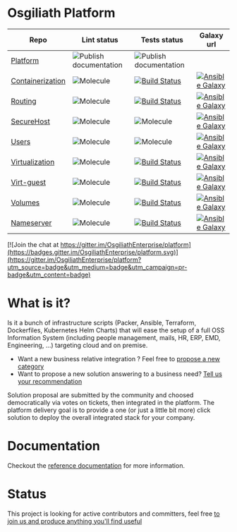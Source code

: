 Osgiliath Platform
 =========
| Repo | Lint status | Tests status | Galaxy url |
|-----------|-------------|--------------|------------|
| [Platform](https://github.com/OsgiliathEnterprise/platform)|![Publish documentation](https://github.com/OsgiliathEnterprise/platform/workflows/Publish%20documentation/badge.svg)|![Publish documentation](https://github.com/OsgiliathEnterprise/platform/workflows/Publish%20documentation/badge.svg)||
| [Containerization](https://github.com/OsgiliathEnterprise/ansible-containerization)|![Molecule](https://github.com/OsgiliathEnterprise/ansible-containerization/workflows/Molecule/badge.svg)|[![Build Status](https://travis-ci.org/OsgiliathEnterprise/ansible-containerization.svg?branch=master)](https://travis-ci.org/OsgiliathEnterprise/ansible-containerization)|[![Ansible Galaxy](https://img.shields.io/badge/galaxy-tcharl.ansible_containerization-660198.svg?style=flat)](https://galaxy.ansible.com/tcharl/ansible_containerization)|
| [Routing](https://github.com/OsgiliathEnterprise/ansible-routing)|![Molecule](https://github.com/OsgiliathEnterprise/ansible-routing/workflows/Molecule/badge.svg)|[![Build Status](https://travis-ci.org/OsgiliathEnterprise/ansible-routing.svg?branch=master)](https://travis-ci.org/OsgiliathEnterprise/ansible-routing)|[![Ansible Galaxy](https://img.shields.io/badge/galaxy-tcharl.ansible_routing-660198.svg?style=flat)](https://galaxy.ansible.com/tcharl/ansible_routing)|
| [SecureHost](https://github.com/OsgiliathEnterprise/ansible-securehost)|![Molecule](https://github.com/OsgiliathEnterprise/ansible-securehost/workflows/Molecule/badge.svg)|![Molecule](https://github.com/OsgiliathEnterprise/ansible-securehost/workflows/Molecule/badge.svg)|[![Ansible Galaxy](https://img.shields.io/badge/galaxy-tcharl.ansible_securehost-660198.svg?style=flat)](https://galaxy.ansible.com/tcharl/ansible_securehost)|
| [Users](https://github.com/OsgiliathEnterprise/ansible-users)|![Molecule](https://github.com/OsgiliathEnterprise/ansible-users/workflows/Molecule/badge.svg)|![Molecule](https://github.com/OsgiliathEnterprise/ansible-users/workflows/Molecule/badge.svg)|[![Ansible Galaxy](https://img.shields.io/badge/galaxy-tcharl.ansible_users-660198.svg?style=flat)](https://galaxy.ansible.com/tcharl/ansible_users)|
| [Virtualization](https://github.com/OsgiliathEnterprise/ansible-virtualization)|![Molecule](https://github.com/OsgiliathEnterprise/ansible-virtualization/workflows/Molecule/badge.svg)|[![Build Status](https://travis-ci.org/OsgiliathEnterprise/ansible-virtualization.svg?branch=master)](https://travis-ci.org/OsgiliathEnterprise/ansible-virtualization)|[![Ansible Galaxy](https://img.shields.io/badge/galaxy-tcharl.ansible_virtualization-660198.svg?style=flat)](https://galaxy.ansible.com/tcharl/ansible_virtualization)|
| [Virt-guest](https://github.com/OsgiliathEnterprise/ansible-virtualization-guest)|![Molecule](https://github.com/OsgiliathEnterprise/ansible-virtualization-guest/workflows/Molecule/badge.svg)|[![Build Status](https://travis-ci.org/OsgiliathEnterprise/ansible-virtualization-guest.svg?branch=master)](https://travis-ci.org/OsgiliathEnterprise/ansible-virtualization-guest)|[![Ansible Galaxy](https://img.shields.io/badge/galaxy-tcharl.ansible_virtualization_guest-660198.svg?style=flat)](https://galaxy.ansible.com/tcharl/ansible_virtualization_guest)|
| [Volumes](https://github.com/OsgiliathEnterprise/ansible-volumes)|![Molecule](https://github.com/OsgiliathEnterprise/ansible-volumes/workflows/Molecule/badge.svg)|[![Build Status](https://travis-ci.org/OsgiliathEnterprise/ansible-volumes.svg?branch=master)](https://travis-ci.org/OsgiliathEnterprise/ansible-volumes)|[![Ansible Galaxy](https://img.shields.io/badge/galaxy-tcharl.ansible_volumes-660198.svg?style=flat)](https://galaxy.ansible.com/tcharl/ansible_volumes)|
| [Nameserver](https://github.com/OsgiliathEnterprise/ansible-nameserver)|![Molecule](https://github.com/OsgiliathEnterprise/ansible-nameserver/workflows/Molecule/badge.svg)|[![Build Status](https://travis-ci.org/OsgiliathEnterprise/ansible-nameserver.svg?branch=master)](https://travis-ci.org/OsgiliathEnterprise/ansible-nameserver)|[![Ansible Galaxy](https://img.shields.io/badge/galaxy-tcharl.ansible_nameserver-660198.svg?style=flat)](https://galaxy.ansible.com/tcharl/ansible_nameserver)|

[![Join the chat at https://gitter.im/OsgiliathEnterprise/platform](https://badges.gitter.im/OsgiliathEnterprise/platform.svg)](https://gitter.im/OsgiliathEnterprise/platform?utm_source=badge&utm_medium=badge&utm_campaign=pr-badge&utm_content=badge)

 # What is it?
 
 Is it a bunch of infrastructure scripts (Packer, Ansible, Terraform, Dockerfiles, Kubernetes Helm Charts) that will ease the setup of a full OSS Information System (including people management, mails, HR, ERP, EMD, Engineering, ...) targeting cloud and on premise.
 
 * Want a new business relative integration ? Feel free to [propose a new category](https://github.com/OsgiliathEnterprise/platform/issues/new?labels=Status%3A+Untriaged&template=CATEGORY_TEMPLATE.md)
 * Want to propose a new solution answering to a business need? [Tell us your recommendation](https://github.com/OsgiliathEnterprise/platform/issues/new?labels=Status%3A+Untriaged&template=SOLUTION_TEMPLATE.md)
 
 Solution proposal are submitted by the community and choosed democratically via votes on tickets, then integrated in the platform.
 The platform delivery goal is to provide a one (or just a little bit more) click solution to deploy the overall integrated stack for your company.
 
# Documentation
 
 Checkout the [reference documentation](https://osgiliathenterprise.github.io/platform/reference/toc.html) for more information.

# Status
 
This project is looking for active contributors and committers, feel free [to join us and produce anything you'll find useful](https://github.com/OsgiliathEnterprise/platform/blob/master/CONTRIBUTING.md)